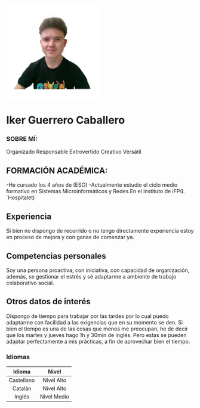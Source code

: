 <img src="https://github.com/DarkeusG/DarkeusG.github.io/blob/main/Untitled%20Project%20(2).jpg?raw=true">

# **Iker Guerrero Caballero**

### SOBRE MÍ:
Organizado
Responsable
Extrovertido
Creativo
Versátil

## FORMACIÓN ACADÉMICA:
-He cursado los 4 años de (ESO)
-Actualmente estudio el ciclo medio formativo
en Sistemas Microinformáticos y Redes.En el
instituto de iFP(L´Hospitalet)



## Experiencia
Si bien no dispongo de recorrido o no tengo directamente experiencia
estoy en proceso de mejora y con ganas de comenzar ya.

## Competencias personales
Soy una persona proactiva, con iniciativa, con capacidad de
organización, además, se gestionar el estrés y sé adaptarme a ambiente
de trabajo colaborativo social.

## Otros datos de interés
Dispongo de tiempo para trabajar por las tardes por lo cual puedo
adaptarme con facilidad a las exigencias que en su momento se den.
Si bien el tiempo es una de las cosas que menos me preocupan, he de
decir que los martes y jueves hago 1h y 30min de inglés. Pero estas se
pueden adaptar perfectamente a mis prácticas, a fin de aprovechar
bien el tiempo.

### Idiomas
| Idioma | Nivel |
|:---:|   :---:|
|Castellano | Nivel Alto|
|Catalán| Nivel Alto|
|Inglés| Nivel Medio|
